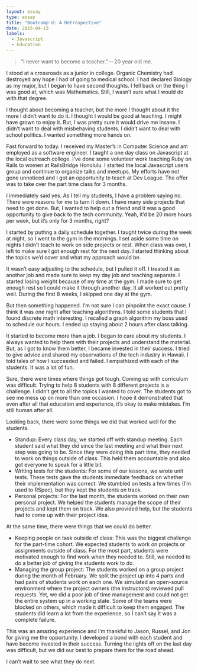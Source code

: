 ```yaml
---
layout: essay
type: essay
title: "Bootcamp'd: A Retrospective"
date: 2015-04-13
labels:
  - Javascript
  - Education
---
```


<blockquote>
“I never want to become a teacher.” — 20 year old me.
</blockquote>

I stood at a crossroads as a junior in college. Organic Chemistry had destroyed any hope I had of going to medical school. I had declared Biology as my major, but I began to have second thoughts. I fell back on the thing I was good at, which was Mathematics. Still, I wasn’t sure what I would do with that degree.

I thought about becoming a teacher, but the more I thought about it the more I didn’t want to do it. I thought I would be good at teaching. I might have grown to enjoy it. But, I was pretty sure it would drive me insane. I didn’t want to deal with misbehaving students. I didn’t want to deal with school politics. I wanted something more hands on.

Fast forward to today. I received my Master’s in Computer Science and am employed as a software engineer. I taught a one day class on Javascript at the local outreach college. I’ve done some volunteer work teaching Ruby on Rails to women at RailsBridge Honolulu. I started the local Javascript users group and continue to organize talks and meetups. My efforts have not gone unnoticed and I got an opportunity to teach at Dev League. The offer was to take over the part time class for 3 months.

I immediately said yes. As I tell my students, I have a problem saying no. There were reasons for me to turn it down. I have many side projects that need to get done. But, I wanted to help out a friend and it was a good opportunity to give back to the tech community. Yeah, it’d be 20 more hours per week, but it’s only for 3 months, right?

I started by putting a daily schedule together. I taught twice during the week at night, so I went to the gym in the mornings. I set aside some time on nights I didn’t teach to work on side projects or rest. When class was over, I left to make sure I got enough rest for the next day. I started thinking about the topics we’d cover and what my approach would be.

It wasn’t easy adjusting to the schedule, but I pulled it off. I treated it as another job and made sure to keep my day job and teaching separate. I started losing weight because of my time at the gym. I made sure to get enough rest so I could make it through another day. It all worked out pretty well. During the first 8 weeks, I skipped one day at the gym.

But then something happened. I’m not sure I can pinpoint the exact cause. I think it was one night after teaching algorithms. I told some students that I found discrete math interesting. I recalled a graph algorithm my boss used to schedule our hours. I ended up staying about 2 hours after class talking.

It started to become more than a job. I began to care about my students. I always wanted to help them with their projects and understand the material. But, as I got to know them better, I became invested in their success. I tried to give advice and shared my observations of the tech industry in Hawaii. I told tales of how I succeeded and failed. I empathized with each of the students. It was a lot of fun.

Sure, there were times where things got tough. Coming up with curriculum was difficult. Trying to help 8 students with 8 different projects is a challenge. I didn’t get to all the topics I wanted to cover. The students got to see me mess up on more than one occasion. I hope it demonstrated that even after all that education and experience, it’s okay to make mistakes. I’m still human after all.

Looking back, there were some things we did that worked well for the students.

<ul>
<li> Standup: Every class day, we started off with standup meeting. Each student said what they did since the last meeting and what their next step was going to be. Since they were doing this part time, they needed to work on things outside of class. This held them accountable and also got everyone to speak for a little bit.</li>

<li>Writing tests for the students: For some of our lessons, we wrote unit tests. These tests gave the students immediate feedback on whether their implementation was correct. We stumbled on tests a few times (I’m used to RSpec), but they kept the students on track.</li>

<li>Personal projects: For the last month, the students worked on their own personal project. We helped the students manage the scope of their projects and kept them on track. We also provided help, but the students had to come up with their project idea.</li>
</ul>

At the same time, there were things that we could do better.

<ul>
<li>Keeping people on task outside of class: This was the biggest challenge for the part-time cohort. We expected students to work on projects or assignments outside of class. For the most part, students were motivated enough to find work when they needed to. Still, we needed to do a better job of giving the students work to do.</li>

<li>Managing the group project: The students worked on a group project during the month of February. We split the project up into 4 parts and had pairs of students work on each one. We simulated an open-source environment where the project owners (the instructors) reviewed pull requests. Yet, we did a poor job of time management and could not get the entire system up in a working state. Some of the teams were blocked on others, which made it difficult to keep them engaged. The students did learn a lot from the experience, so I can’t say it was a complete failure.</li>
</ul>

This was an amazing experience and I’m thankful to Jason, Russel, and Jon for giving me the opportunity. I developed a bond with each student and have become invested in their success. Turning the lights off on the last day was difficult, but we did our best to prepare them for the road ahead.

I can’t wait to see what they do next.
